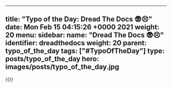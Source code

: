 
---
title: "Typo of the Day: Dread The Docs 😨😣"
date: Mon Feb 15 04:15:26 +0000 2021
weight: 20
menu:
  sidebar:
    name: "Dread The Docs 😨😣"
    identifier: dreadthedocs
    weight: 20
    parent: typo_of_the_day
tags: ["#TypoOfTheDay"]
type: posts/typo_of_the_day
hero: images/posts/typo_of_the_day.jpg
---


{{<tweet user="mariatta" id="1361167209595162624">}}

